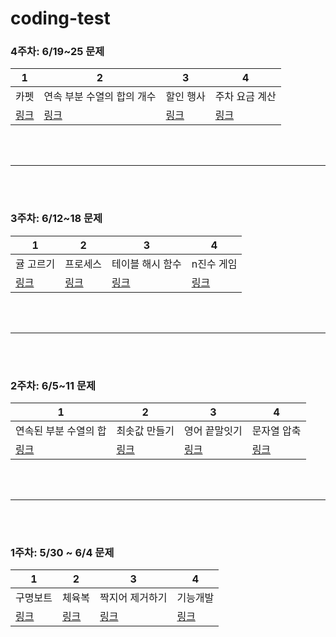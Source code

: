 # coding-test
### 4주차: 6/19~25 문제
| 1 | 2 | 3 | 4 |
|------|------|------|------|
| 카펫 | 연속 부분 수열의 합의 개수 | 할인 행사 | 주차 요금 계산 |
| [링크](https://school.programmers.co.kr/learn/courses/30/lessons/42842) | [링크](https://school.programmers.co.kr/learn/courses/30/lessons/131701) | [링크](https://school.programmers.co.kr/learn/courses/30/lessons/131127) | [링크](https://school.programmers.co.kr/learn/courses/30/lessons/92341) |

<br><br>
***
<br></br>
### 3주차: 6/12~18 문제
| 1 | 2 | 3 | 4 |
|------|------|------|------|
| 귤 고르기 | 프로세스 | 테이블 해시 함수 | n진수 게임 |
| [링크](https://school.programmers.co.kr/learn/courses/30/lessons/138476) | [링크](https://school.programmers.co.kr/learn/courses/30/lessons/42587) | [링크](https://school.programmers.co.kr/learn/courses/30/lessons/147354) | [링크](https://school.programmers.co.kr/learn/courses/30/lessons/17687) |

<br><br>
***
<br></br>
### 2주차: 6/5~11 문제
| 1 | 2 | 3 | 4 |
|------|------|------|------|
| 연속된 부분 수열의 합 | 최솟값 만들기 | 영어 끝말잇기 | 문자열 압축 |
| [링크](https://school.programmers.co.kr/learn/courses/30/lessons/178870) | [링크](https://school.programmers.co.kr/learn/courses/30/lessons/12941) | [링크](https://school.programmers.co.kr/learn/courses/30/lessons/12981) | [링크](https://school.programmers.co.kr/learn/courses/30/lessons/60057) |

<br></br>
***
<br></br>
### 1주차: 5/30 ~ 6/4 문제
| 1 | 2 | 3 | 4 |
|------|------|------|------|
| 구명보트 | 체육복 | 짝지어 제거하기 | 기능개발 |
| [링크](https://school.programmers.co.kr/learn/courses/30/lessons/42885) | [링크](https://school.programmers.co.kr/learn/courses/30/lessons/42862) | [링크](https://school.programmers.co.kr/learn/courses/30/lessons/12973) | [링크](https://school.programmers.co.kr/learn/courses/30/lessons/42586) |




